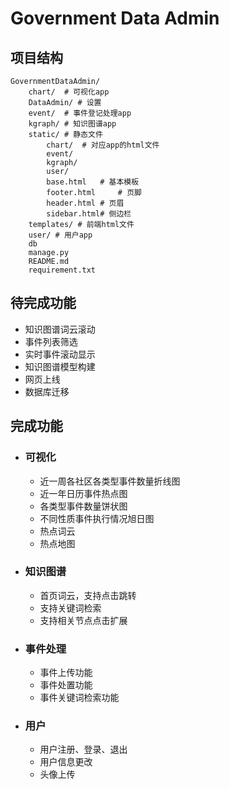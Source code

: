 # Government Data Admin

## 项目结构

```
GovernmentDataAdmin/
	chart/ 	# 可视化app
	DataAdmin/ # 设置
	event/ 	# 事件登记处理app
	kgraph/ # 知识图谱app
	static/ # 静态文件
		chart/	# 对应app的html文件
		event/
		kgraph/
		user/
		base.html	# 基本模板
		footer.html     # 页脚
		header.html	# 页眉
		sidebar.html# 侧边栏
	templates/ # 前端html文件
	user/ # 用户app
	db
	manage.py
	README.md
	requirement.txt
```



## 待完成功能

- 知识图谱词云滚动
- 事件列表筛选
- 实时事件滚动显示
- 知识图谱模型构建
- 网页上线
- 数据库迁移



## 完成功能

- ### 可视化

  - 近一周各社区各类型事件数量折线图
  - 近一年日历事件热点图
  - 各类型事件数量饼状图
  - 不同性质事件执行情况旭日图
  - 热点词云
  - 热点地图

- ### 知识图谱

  - 首页词云，支持点击跳转
  - 支持关键词检索
  - 支持相关节点点击扩展

- ### 事件处理

  - 事件上传功能
  - 事件处置功能
  - 事件关键词检索功能

- ### 用户

  - 用户注册、登录、退出
  - 用户信息更改
  - 头像上传

